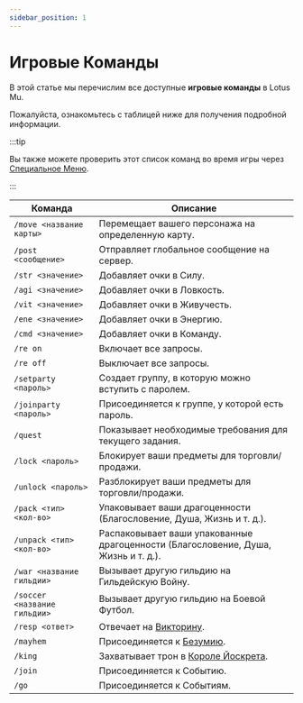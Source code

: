 ```yaml
---
sidebar_position: 1
---
```


# Игровые Команды

В этой статье мы перечислим все доступные **игровые команды** в Lotus Mu.

Пожалуйста, ознакомьтесь с таблицей ниже для получения подробной информации.

:::tip

Вы также можете проверить этот список команд во время игры через [Специальное Меню](/client-features/especial-menu).

:::

| Команда                      | Описание                                                                           |
| ---------------------------- | ---------------------------------------------------------------------------------- |
| `/move <название карты>`     | Перемещает вашего персонажа на определенную карту.                                 |
| `/post <сообщение>`          | Отправляет глобальное сообщение на сервер.                                         |
| `/str <значение>`            | Добавляет очки в Силу.                                                             |
| `/agi <значение>`            | Добавляет очки в Ловкость.                                                         |
| `/vit <значение>`            | Добавляет очки в Живучесть.                                                        |
| `/ene <значение>`            | Добавляет очки в Энергию.                                                          |
| `/cmd <значение>`            | Добавляет очки в Команду.                                                          |
| `/re on`                     | Включает все запросы.                                                              |
| `/re off`                    | Выключает все запросы.                                                             |
| `/setparty <пароль>`         | Создает группу, в которую можно вступить с паролем.                                |
| `/joinparty <пароль>`        | Присоединяется к группе, у которой есть пароль.                                    |
| `/quest`                     | Показывает необходимые требования для текущего задания.                            |
| `/lock <пароль>`             | Блокирует ваши предметы для торговли/продажи.                                      |
| `/unlock <пароль>`           | Разблокирует ваши предметы для торговли/продажи.                                   |
| `/pack <тип> <кол-во>`       | Упаковывает ваши драгоценности (Благословение, Душа, Жизнь и т. д.).               |
| `/unpack <тип> <кол-во>`     | Распаковывает ваши упакованные драгоценности (Благословение, Душа, Жизнь и т. д.). |
| `/war <название гильдии>`    | Вызывает другую гильдию на Гильдейскую Войну.                                      |
| `/soccer <название гильдии>` | Вызывает другую гильдию на Боевой Футбол.                                          |
| `/resp <ответ>`              | Отвечает на [Викторину](/events/others/quiz-event).                                |
| `/mayhem`                    | Присоединяется к [Безумию](/events/combat-events/mayhem).                          |
| `/king`                      | Захватывает трон в [Короле Йоскрета](/events/combat-events/king-of-yoskreth).      |
| `/join`                      | Присоединяется к Событию.                                                          |
| `/go`                        | Присоединяется к Событиям.                                                         |
